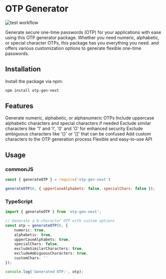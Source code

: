 # OTP Generator

![test workflow](https://github.com/rajithaeyee/otp-gen/actions/workflows/test.yml/badge.svg)

Generate secure one-time passwords (OTP) for your applications with ease using this OTP generator package. Whether you need numeric, alphabetic, or special character OTPs, this package has you everything you need. and offers various customization options to generate flexible one-time passwords.

## Installation

Install the package via npm:

```bash
npm install otp-gen-next
```

## Features
Generate numeric, alphabetic, or alphanumeric OTPs
Include uppercase alphabetic characters and special characters if needed
Exclude similar characters like '1' and 'l', '0' and 'O' for enhanced security
Exclude ambiguous characters like '{}' or '[]' that can be confused
Add custom characters to the OTP generation process
Flexible and easy-to-use API

## Usage

### commonJS
```js
const { generateOTP } = require('otp-gen-next')

generateOTP(6, { upperCaseAlphabets: false, specialChars: false });

```
### TypeScript
```typescript
import { generateOTP } from 'otp-gen-next';

// Generate a 6-character OTP with custom options
const otp = generateOTP(6, { 
    numeric: true, 
    alphabetic: true, 
    upperCaseAlphabets: true, 
    specialChars: false, 
    excludeSimilarCharacters: true,
    excludeAmbiguousCharacters: true,
    customChars: ''
});

console.log('Generated OTP:', otp);

```

